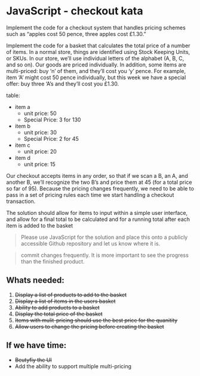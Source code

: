 # JavaScript - checkout kata

Implement the code for a checkout system that handles pricing schemes such as “apples cost 50 pence, three apples cost £1.30.”

Implement the code for a basket that calculates the total price of a number of items. In a normal store, things are identified using Stock Keeping Units, or SKUs. In our store, we’ll use individual letters of the alphabet (A, B, C, and so on). Our goods are priced individually. In addition, some items are multi-priced: buy ‘n’ of them, and they’ll cost you ‘y’ pence. For example, item ‘A’ might cost 50 pence individually, but this week we have a special offer: buy three ‘A’s and they’ll cost you £1.30. 

table:
- item a
    - unit price: 50
    - Special Price: 3 for 130
- item b
    - unit price: 30
    - Special Price: 2 for 45
- item c
    - unit price: 20
- item d
    - unit price: 15

Our checkout accepts items in any order, so that if we scan a B, an A, and another B, we’ll recognize the two B’s and price them at 45 (for a total price so far of 95). Because the pricing changes frequently, we need to be able to pass in a set of pricing rules each time we start handling a checkout transaction.

The solution should allow for items to input within a simple user interface, and allow for a final total to be calculated and for a running total after each item is added to the basket

> Please use JavaScript for the solution and place this onto a publicly accessible Github repository and let us know where it is.

> commit changes frequently. It is more important to see the progress than the finished product.

## Whats needed:
1. ~~Display a list of products to add to the basket~~
1. ~~Display a list of items in the users basket~~
1. ~~Ability to add products to a basket~~
1. ~~Display the total price of the basket~~
1. ~~Items with mulit-pricing should use the best price for the quanitity~~
1. ~~Allow users to change the pricing before creating the basket~~

## If we have time:
- ~~Beutyfiy the UI~~
- Add the ability to support multiple multi-pricing